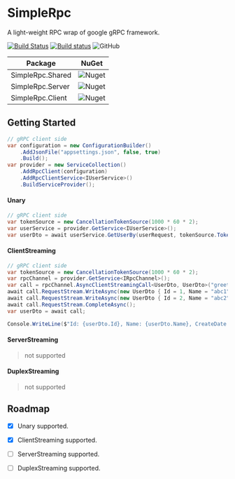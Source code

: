 # SimpleRpc
A light-weight RPC wrap of google gRPC framework.

[![Build Status](https://travis-ci.org/netcore-jroger/SimpleRpc.svg?branch=master)](https://travis-ci.org/netcore-jroger/SimpleRpc)
[![Build status](https://ci.appveyor.com/api/projects/status/s8g60aaujm6ajcfs/branch/master?svg=true)](https://ci.appveyor.com/project/netcore-jroger/simplerpc/branch/master)
![GitHub](https://img.shields.io/github/license/netcore-jroger/SimpleRpc.svg)

| **Package** | **NuGet** |
| --- | --- |
| SimpleRpc.Shared | ![Nuget](https://img.shields.io/nuget/v/SimpleRpc.Shared.svg) |
| SimpleRpc.Server | ![Nuget](https://img.shields.io/nuget/v/SimpleRpc.Server.svg) |
| SimpleRpc.Client | ![Nuget](https://img.shields.io/nuget/v/SimpleRpc.Client.svg) |

## Getting Started

```csharp
// gRPC client side
var configuration = new ConfigurationBuilder()
    .AddJsonFile("appsettings.json", false, true)
    .Build();
var provider = new ServiceCollection()
    .AddRpcClient(configuration)
    .AddRpcClientService<IUserService>()
    .BuildServiceProvider();
```

#### Unary
```csharp
// gRPC client side
var tokenSource = new CancellationTokenSource(1000 * 60 * 2);
var userService = provider.GetService<IUserService>();
var userDto = await userService.GetUserBy(userRequest, tokenSource.Token);

```

#### ClientStreaming
```csharp
// gRPC client side
var tokenSource = new CancellationTokenSource(1000 * 60 * 2);
var rpcChannel = provider.GetService<IRpcChannel>();
var call = rpcChannel.AsyncClientStreamingCall<UserDto, UserDto>("greet.Greeter", "TestClientStreaming", tokenSource.Token);
await call.RequestStream.WriteAsync(new UserDto { Id = 1, Name = "abc1" });
await call.RequestStream.WriteAsync(new UserDto { Id = 2, Name = "abc2" });
await call.RequestStream.CompleteAsync();
var userDto = await call;

Console.WriteLine($"Id: {userDto.Id}, Name: {userDto.Name}, CreateDate: {userDto.CreateDate:yyyy-MM-dd HH:mm:ss fff}");
```

#### ServerStreaming
> not supported

#### DuplexStreaming
> not supported

## Roadmap

- [x] Unary supported.

- [x] ClientStreaming supported.

- [ ] ServerStreaming supported.

- [ ] DuplexStreaming supported.
